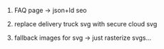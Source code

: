 1. FAQ page -> json+ld seo

2. replace delivery truck svg with secure cloud svg

3. fallback images for svg -> just rasterize svgs...
